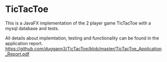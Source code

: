 # TicTacToe

This is a JavaFX implementation of the 2 player game TicTacToe with a mysql database and tests.

All details about implemtation, testing and functionality can be found in the application report.
https://github.com/duggann3/TicTacToe/blob/master/TicTacToe_Application_Report.pdf
